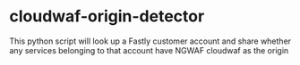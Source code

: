 # cloudwaf-origin-detector
This python script will look up a Fastly customer account and share whether any services belonging to that account have NGWAF cloudwaf as the origin
